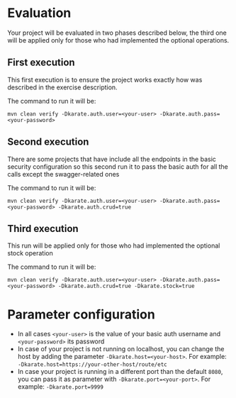 # Evaluation

Your project will be evaluated in two phases described below, the third one will be applied only for those who had
implemented the optional operations.

## First execution

This first execution is to ensure the project works exactly how was described in the exercise description.

The command to run it will be:

`mvn clean verify -Dkarate.auth.user=<your-user> -Dkarate.auth.pass=<your-password>`

## Second execution

There are some projects that have include all the endpoints in the basic security configuration so this second run it to
pass the basic auth for all the calls except the swagger-related ones

The command to run it will be:

`mvn clean verify -Dkarate.auth.user=<your-user> -Dkarate.auth.pass=<your-password> -Dkarate.auth.crud=true`

## Third execution

This run will be applied only for those who had implemented the optional stock operation

The command to run it will be:

`mvn clean verify -Dkarate.auth.user=<your-user> -Dkarate.auth.pass=<your-password> -Dkarate.auth.crud=true -Dkarate.stock=true`

# Parameter configuration

- In all cases `<your-user>` is the value of your basic auth username and `<your-password>` its password
- In case of your project is not running on localhost, you can change the host by adding the parameter
  `-Dkarate.host=<your-host>`. For example: `-Dkarate.host=https://your-other-host/route/etc`
- In case your project is running in a different port than the default `8080`, you can pass it as
  parameter with `-Dkarate.port=<your-port>`. For example: `-Dkarate.port=9999`
